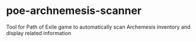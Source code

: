 # poe-archnemesis-scanner
Tool for Path of Exile game to automatically scan Archemesis inventory and display related information
